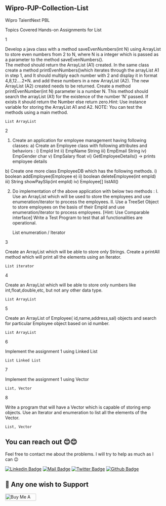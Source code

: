 ## Wipro-PJP-Collection-List

Wipro TalentNext PBL

Topics Covered Hands-on Assignments for List

1 	

 Develop a java class with a method saveEvenNumbers(int N) using ArrayList to store even numbers from 2 to N, where N is a integer which is passed as a parameter to the method saveEvenNumbers().  
The method should return the ArrayList (A1) created. In the same class create a method printEvenNumbers()which iterates through the arrayList A1 in step 1,  and It should multiply each number with 2 and display it in format 4,8,12….2*N. and add these numbers in a new ArrayList (A2). 
The new ArrayList (A2) created needs to be returned. Create a method printEvenNumber(int N)  parameter is a number N. This method should search the arrayList (A1) for the existence of the number ‘N’ passed.  If exists it should return the Number else return zero.Hint:  Use instance variable for storing the ArrayList A1 and A2.
NOTE: You can test the methods using a main method.

	List ArrayList 	

2 	

 1) Create an application for employee management having following classes:
a) Create an Employee class with following attributes and behaviors :
i) EmpId Int
ii) EmpName String
iii) EmpEmail String
iv) EmpGender char
v) EmpSalary float
vi) GetEmployeeDetails() -> prints employee details

b) Create one more class EmployeeDB which has the following methods. 
i) boolean addEmployee(Employee e) 
ii) boolean deleteEmployee(int empId) 
iii) String showPaySlip(int empId) 
iv) Employee[] listAll() 

2) Do implementation of the above application with below two methods :
I. Use an ArrayList which will be used to store the employees and use enumeration/iterator to process  the employees. 
II. Use a TreeSet Object to store employees on the basis of their EmpId and use enumeration/iterator to process employees. [Hint: Use Comparable interface]     Write a Test Program to test that all functionalities are operational. 

	List enumeration / Iterator 	

3 	

 Create an ArrayList which will be able to store only Strings. Create a printAll method which will print all the elements using an Iterator.

	List iterator 	

4 	

 Create an ArrayList which will be able to store only numbers like int,float,double,etc, but not any other data type.

	List ArrayList 	

5 	

 Create an ArrayList of Employee( id,name,address,sal) objects and search for particular Employee object based on id number.

	List ArrayList 	

6 	

 Implement the assignment 1 using Linked List

	List Linked List 	

7 	

 Implement the assignment 1 using Vector

	List, Vector 	

8 	

 Write a program that will have a Vector which is capable of storing emp objects. Use an Iterator and enumeration to list all the elements of the Vector.

	List, Vector 	

## You can reach out 😊😊
Feel free to contact me about the problems. I will try to help as much as I can 😉

[![Linkedin Badge](https://img.shields.io/badge/linkedin-%230077B5.svg?&style=for-the-badge&logo=linkedin&logoColor=white)](https://www.linkedin.com/in/ajf013-francis-cruz/)
[![Mail Badge](https://img.shields.io/badge/email-c14438?style=for-the-badge&logo=Gmail&logoColor=white&link=mailto:furkanozbek1995@gmail.com)](mailto:cruzmma2021@gmail.com)
[![Twitter Badge](https://img.shields.io/badge/twitter-1DA1F2?style=for-the-badge&logo=twitter&logoColor=white)](https://twitter.com/Itsme_Ajf013)
[![Github Badge](https://img.shields.io/badge/github-333?style=for-the-badge&logo=github&logoColor=white)](https://github.com/ajf013)

## 🙏 Any one wish to Support

  <a href="https://www.buymeacoffee.com/ajf013" target="_blank"><img src="https://cdn.buymeacoffee.com/buttons/default-orange.png" alt="Buy Me A Coffee" height="23" width="100" style="border-radius:2px" />
</p>
